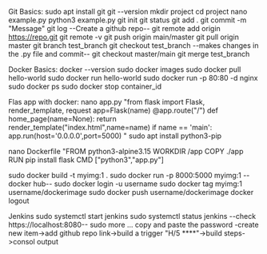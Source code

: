 Git Basics:
sudo apt install git
git --version
mkdir project
cd project
nano example.py
python3 example.py
git init
git status
git add .
git commit -m "Message"
git log
--Create a github repo--
git remote add origin https://repo.git
git remote -v
git push origin main/master
git pull origin master
git branch test_branch
git checkout test_branch
--makes changes in the .py file and commit--
git checkout master/main
git merge test_branch

Docker Basics:
docker --version
sudo docker images
sudo docker pull hello-world
sudo docker run hello-world
sudo docker run -p 80:80 -d nginx
sudo docker ps
sudo docker stop container_id

Flas app with docker:
nano app.py
"from flask import Flask, render_template, request
app=Flask(name)
@app.route("/")
def home_page(name=None):
return render_template("index.html",name=name)
if name == 'main':
app.run(host='0.0.0.0',port=5000)
" sudo apt install python3-pip

nano Dockerfile
"FROM python3-alpine3.15
WORKDIR /app
COPY ./app
RUN pip install flask
CMD ["python3","app.py"]

sudo docker build -t myimg:1 .
sudo docker run -p 8000:5000 myimg:1
--docker hub--
sudo docker login -u username
sudo docker tag myimg:1 username/dockerimage
sudo docker push username/dockerimage
docker logout

Jenkins sudo systemctl start jenkins
sudo systemctl status jenkins --check https://localhost:8080-- sudo more ... copy and paste the password -create new item->add github repo link->build a trigger "H/5 ****"->build steps->consol output
